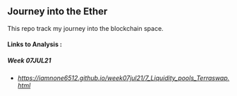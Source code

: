 ## Journey into the Ether

This repo track my journey into the blockchain space. 

#### Links to Analysis : 

##### Week 07JUL21
* ###### <https://iamnone6512.github.io/week07jul21/7_Liquidity_pools_Terraswap.html> 
